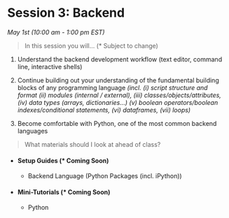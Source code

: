 # Session 3: Backend
*May 1st (10:00 am - 1:00 pm EST)*

> In this session you will... (* Subject to change)

1) Understand the backend development workflow (text editor, command line, interactive shells)


2) Continue building out your understanding of the fundamental building blocks of any programming language *(incl. (i) script structure and format (ii) modules (internal / external), (iii) classes/objects/attributes, (iv) data types (arrays, dictionaries...) (v) boolean operators/boolean indexes/conditional statements, (vi) dataframes, (vii) loops)*

3) Become comfortable with Python, one of the most common backend languages


> What materials should I look at ahead of class?

- #### Setup Guides (* Coming Soon)
	* Backend Language (Python Packages (incl. iPython))

- #### Mini-Tutorials (* Coming Soon)
	* Python
